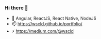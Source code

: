 ### Hi there 👋



- 🔭 Angular, ReactJS, React Native, NodeJS
- 📫 https://wscld.github.io/portfolio/
- ⚡  https://medium.com/@wscld 
